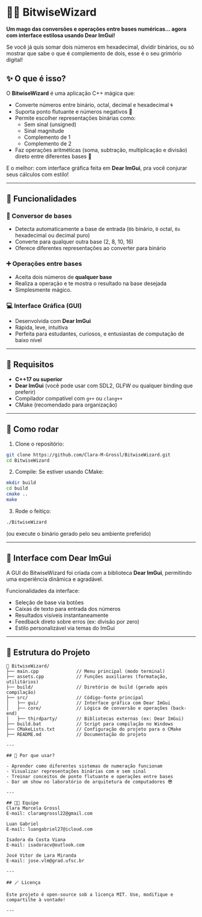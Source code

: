 # 🧙‍♂️ BitwiseWizard

**Um mago das conversões e operações entre bases numéricas... agora com interface estilosa usando Dear ImGui!**

Se você já quis somar dois números em hexadecimal, dividir binários, ou só mostrar que sabe o que é complemento de dois, esse é o seu grimório digital!

## ✨ O que é isso?

O **BitwiseWizard** é uma aplicação C++ mágica que:
- Converte números entre binário, octal, decimal e hexadecimal 🌀
- Suporta ponto flutuante e números negativos 🌊
- Permite escolher representações binárias como:
  - Sem sinal (unsigned)
  - Sinal magnitude
  - Complemento de 1
  - Complemento de 2
- Faz operações aritméticas (soma, subtração, multiplicação e divisão) direto entre diferentes bases 🔮

E o melhor: com interface gráfica feita em **Dear ImGui**, pra você conjurar seus cálculos com estilo!

---

## 🧪 Funcionalidades

### 🔄 Conversor de bases
- Detecta automaticamente a base de entrada (`0b` binário, `0` octal, `0x` hexadecimal ou decimal puro)
- Converte para qualquer outra base (2, 8, 10, 16)
- Oferece diferentes representações ao converter para binário

### ➕ Operações entre bases
- Aceita dois números de **qualquer base**
- Realiza a operação e te mostra o resultado na base desejada
- Simplesmente mágico.

### 💻 Interface Gráfica (GUI)
- Desenvolvida com **Dear ImGui**
- Rápida, leve, intuitiva
- Perfeita para estudantes, curiosos, e entusiastas de computação de baixo nível

---

## 🧰 Requisitos

- **C++17 ou superior**
- **Dear ImGui** (você pode usar com SDL2, GLFW ou qualquer binding que preferir)
- Compilador compatível com `g++` ou `clang++`
- CMake (recomendado para organização)

---

## 🚀 Como rodar

1. Clone o repositório:
```bash
git clone https://github.com/Clara-M-Grossl/BitwiseWizard.git
cd BitwiseWizard
```

2. Compile:
Se estiver usando CMake:

```bash
mkdir build
cd build
cmake ..
make
```

3. Rode o feitiço:
```bash
./BitwiseWizard
```

(ou execute o binário gerado pelo seu ambiente preferido)

---

## 🎨 Interface com Dear ImGui

A GUI do BitwiseWizard foi criada com a biblioteca **Dear ImGui**, permitindo uma experiência dinâmica e agradável.

Funcionalidades da interface:
- Seleção de base via botões
- Caixas de texto para entrada dos números
- Resultados visíveis instantaneamente
- Feedback direto sobre erros (ex: divisão por zero)
- Estilo personalizável via temas do ImGui

---

## 📁 Estrutura do Projeto

```
📂 BitwiseWizard/
├── main.cpp              // Menu principal (modo terminal)
├── assets.cpp            // Funções auxiliares (formatação, utilitários)
├── build/                // Diretório de build (gerado após compilação)
├── src/                  // Código-fonte principal
│   ├── gui/              // Interface gráfica com Dear ImGui
│   ├── core/             // Lógica de conversão e operações (back-end)
│   ├── thirdparty/       // Bibliotecas externas (ex: Dear ImGui)
├── build.bat             // Script para compilação no Windows
├── CMakeLists.txt        // Configuração do projeto para o CMake
├── README.md             // Documentação do projeto

---

## 🧠 Por que usar?

- Aprender como diferentes sistemas de numeração funcionam
- Visualizar representações binárias com e sem sinal
- Treinar conceitos de ponto flutuante e operações entre bases
- Dar um show no laboratório de arquitetura de computadores 😎

---

## 👨‍💻 Equipe
Clara Marcela Grossl  
E-mail: claramgrossl22@gmail.com  

Luan Gabriel  
E-mail: luangabriel27@icloud.com  

Isadora da Costa Viana  
E-mail: isadoracv@outlook.com  

José Vitor de Lara Miranda  
E-mail: jose.vlm@grad.ufsc.br  

---

## 🪄 Licença

Este projeto é open-source sob a licença MIT. Use, modifique e compartilhe à vontade!

---
